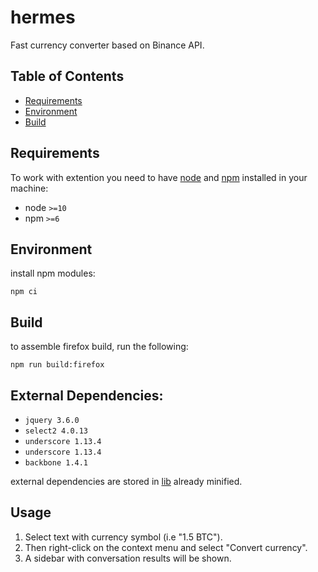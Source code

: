 # hermes
Fast currency converter based on Binance API.

## Table of Contents
  - [Requirements](#requirements)
  - [Environment](#environment)
  - [Build](#build)

## Requirements

To work with extention you need to have [node](https://nodejs.org) and [npm](https://www.npmjs.com) installed in your machine:

* node `>=10`
* npm `>=6`

## Environment

install npm modules:

```npm ci```

## Build

to assemble firefox build, run the following:

```npm run build:firefox```

## External Dependencies:

* ```jquery 3.6.0```
* ```select2 4.0.13```
* ```underscore 1.13.4```
* ```underscore 1.13.4```
* ```backbone 1.4.1```

external dependencies are stored in [lib](./lib) already minified.

## Usage

1. Select text with currency symbol (i.e "1.5 BTC"). 
2. Then right-click on the context menu and select "Convert currency". 
1. A sidebar with conversation results will be shown.